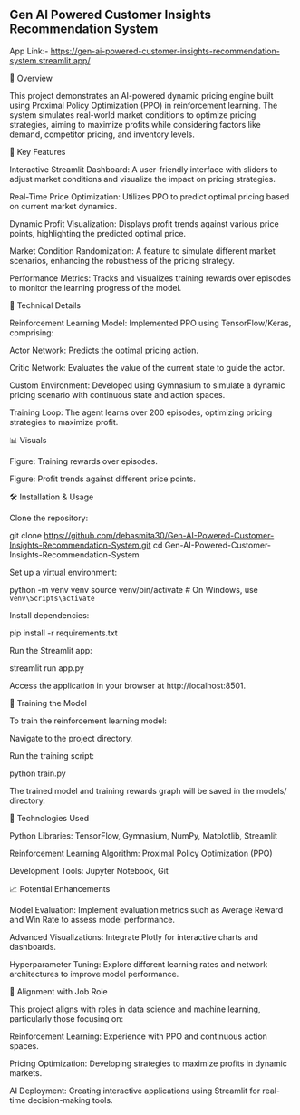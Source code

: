 ## Gen AI Powered Customer Insights Recommendation System
App Link:-
https://gen-ai-powered-customer-insights-recommendation-system.streamlit.app/

📌 Overview

This project demonstrates an AI-powered dynamic pricing engine built using Proximal Policy Optimization (PPO) in reinforcement learning. The system simulates real-world market conditions to optimize pricing strategies, aiming to maximize profits while considering factors like demand, competitor pricing, and inventory levels.

🚀 Key Features

Interactive Streamlit Dashboard: A user-friendly interface with sliders to adjust market conditions and visualize the impact on pricing strategies.

Real-Time Price Optimization: Utilizes PPO to predict optimal pricing based on current market dynamics.

Dynamic Profit Visualization: Displays profit trends against various price points, highlighting the predicted optimal price.

Market Condition Randomization: A feature to simulate different market scenarios, enhancing the robustness of the pricing strategy.

Performance Metrics: Tracks and visualizes training rewards over episodes to monitor the learning progress of the model.

🧠 Technical Details

Reinforcement Learning Model: Implemented PPO using TensorFlow/Keras, comprising:

Actor Network: Predicts the optimal pricing action.

Critic Network: Evaluates the value of the current state to guide the actor.

Custom Environment: Developed using Gymnasium to simulate a dynamic pricing scenario with continuous state and action spaces.

Training Loop: The agent learns over 200 episodes, optimizing pricing strategies to maximize profit.

📊 Visuals

Figure: Training rewards over episodes.

Figure: Profit trends against different price points.

🛠️ Installation & Usage

Clone the repository:

git clone https://github.com/debasmita30/Gen-AI-Powered-Customer-Insights-Recommendation-System.git
cd Gen-AI-Powered-Customer-Insights-Recommendation-System


Set up a virtual environment:

python -m venv venv
source venv/bin/activate  # On Windows, use `venv\Scripts\activate`


Install dependencies:

pip install -r requirements.txt


Run the Streamlit app:

streamlit run app.py


Access the application in your browser at http://localhost:8501.

🧪 Training the Model

To train the reinforcement learning model:

Navigate to the project directory.

Run the training script:

python train.py


The trained model and training rewards graph will be saved in the models/ directory.

🔧 Technologies Used

Python Libraries: TensorFlow, Gymnasium, NumPy, Matplotlib, Streamlit

Reinforcement Learning Algorithm: Proximal Policy Optimization (PPO)

Development Tools: Jupyter Notebook, Git

📈 Potential Enhancements

Model Evaluation: Implement evaluation metrics such as Average Reward and Win Rate to assess model performance.

Advanced Visualizations: Integrate Plotly for interactive charts and dashboards.

Hyperparameter Tuning: Explore different learning rates and network architectures to improve model performance.

🎯 Alignment with Job Role

This project aligns with roles in data science and machine learning, particularly those focusing on:

Reinforcement Learning: Experience with PPO and continuous action spaces.

Pricing Optimization: Developing strategies to maximize profits in dynamic markets.

AI Deployment: Creating interactive applications using Streamlit for real-time decision-making tools.

